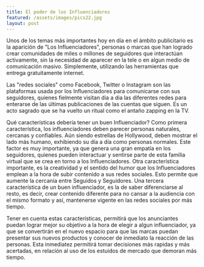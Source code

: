 ```yaml
---
title: El poder de los Influenciadores
featured: /assets/images/pics22.jpg
layout: post
---
```


<p>Unos de los temas más importantes hoy en día en el ámbito publicitario es la aparición de "Los Influenciadores", personas o marcas que han logrado crear comunidades de miles o millones de seguidores que interactúan activamente, sin la necesidad de aparecer en la tele o en algun medio de comunicación masivo. Simplemente, utilizando las herramientas que entrega gratuitamente internet.</p>

<p>Las "redes sociales" como Facebook, Twitter o Instagram son las plataformas usada por los Influenciadores para comunicarse con sus seguidores, quienes fielmente visitan dia a dia las diferentes redes para enterarse de las últimas publicaciones de las cuentas que siguen. Es un acto sagrado que se ha vuelto un ritual como el antaño zapping en la TV. </p>

<p> Qué características debería tener un buen Influenciador? Como primera característica, los influenciadores deben parecer personas naturales, cercanas y confiables. Aún siendo estrellas de Hollywood, deben mostrar el lado más humano, exhibiendo su día a día como personas normales. Este factor es muy importante, ya que genera una gran empatía en los seguidores, quienes pueden interactuar y sentirse parte de esta familia virtual que se crea en torno a los Influenciadores. Otra característica importante, es la creatividad y el sentido del humor que los Influenciadores emplean a la hora de subir contenido a sus redes sociales. Esto permite que aumente la cercanía entre Seguidos y Seguidores. Una tercera característica de un buen influenciador, es la de saber diferenciarse al resto, es decir, crear contenido diferente para no cansar a la audiencia con el mismo formato y así, mantenerse vigente en las redes sociales por más tiempo. </p>

<p>Tener en cuenta estas características, permitirá que los anunciantes puedan lograr mejor su objetivo a la hora de elegir a algun influenciador, ya que se convertirán en el nuevo espacio para que las marcas puedan presentar sus nuevos productos y conocer de inmediato la reacción de las personas. Esta inmediatez permitirá tomar decisiones más rapidas y más acertadas, en relación al uso de los estuidos de mercado que demoran más tiempo.<p>
